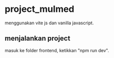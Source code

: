 # project_mulmed

menggunakan vite js dan vanilla javascript.


## menjalankan project

masuk ke folder frontend, ketikkan "npm run dev".

